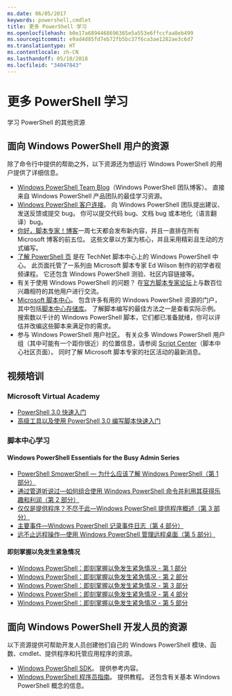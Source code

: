 ```yaml
---
ms.date: 06/05/2017
keywords: powershell,cmdlet
title: 更多 PowerShell 学习
ms.openlocfilehash: b0e17a6894468696365e5a553e6ffccfaa8eb499
ms.sourcegitcommit: e9ad4d85fd7eb72fb5bc37f6ca3ae1282ae3c6d7
ms.translationtype: HT
ms.contentlocale: zh-CN
ms.lasthandoff: 05/10/2018
ms.locfileid: "34047843"
---
```

# <a name="more-powershell-learning"></a>更多 PowerShell 学习

学习 PowerShell 的其他资源

## <a name="resources-for-windows-powershell-users"></a>面向 Windows PowerShell 用户的资源

除了命令行中提供的帮助之外，以下资源还为想运行 Windows PowerShell 的用户提供了详细信息。

- [Windows PowerShell Team Blog](http://blogs.msdn.com/b/powershell/)（Windows PowerShell 团队博客）。 直接来自 Windows PowerShell 产品团队的最佳学习资源。
- [Windows PowerShell 客户连接](http://Connect.Microsoft.com/PowerShell)。 向 Windows PowerShell 团队提出建议、发送反馈或提交 bug。 你可以提交代码 bug、文档 bug 或本地化（语言翻译）bug。
- [你好，脚本专家！博客](https://blogs.technet.microsoft.com/heyscriptingguy/)一周七天都会发布新内容，并且一直排在所有 Microsoft 博客的前五位。 这些文章以方案为核心，并且采用精彩且生动的方式编写。
- [了解 PowerShell 页](https://blogs.technet.microsoft.com/heyscriptingguy/2015/01/04/weekend-scripter-the-best-ways-to-learn-powershell/) 是在 TechNet 脚本中心上的 Windows PowerShell 中心。 此页面托管了一系列由 Microsoft 脚本专家 Ed Wilson 制作的初学者视频课程。 它还包含 Windows PowerShell 测验、社区内容链接等。
- 有关于使用 Windows PowerShell 的问题？ 在[官方脚本专家论坛](http://social.technet.microsoft.com/forums/itcg/threads/)上与数百位兴趣相符的其他用户进行交流。
- [Microsoft 脚本中心](https://technet.microsoft.com/scriptcenter)。 包含许多有用的 Windows PowerShell 资源的门户，其中包括[脚本中心存储库](http://gallery.technet.microsoft.com/scriptcenter/)。 了解脚本编写的最佳方法之一是查看实际示例。 搜索数以千计的 Windows PowerShell 脚本，它们都已准备就绪，你可以评估并改编这些脚本来满足你的需求。
- 参与 Windows PowerShell 用户社区。 有关众多 Windows PowerShell 用户组（其中可能有一个距你很近）的位置信息，请参阅 [Script Center](https://technet.microsoft.com/scriptcenter/hh182567.aspx)（脚本中心社区页面）。 同时了解 Microsoft 脚本专家的社区活动的最新消息。

## <a name="video-training"></a>视频培训

### <a name="microsoft-virtual-academy"></a>Microsoft Virtual Academy
- [PowerShell 3.0 快速入门](https://mva.microsoft.com/en-US/training-courses/getting-started-with-powershell-30-jump-start-8276)
- [高级工具以及使用 PowerShell 3.0 编写脚本快速入门](https://mva.microsoft.com/en-US/training-courses/advanced-tools-scripting-with-powershell-30-jump-start-8231)

### <a name="script-center-learn"></a>脚本中心学习
#### <a name="windows-powershell-essentials-for-the-busy-admin-series"></a>Windows PowerShell Essentials for the Busy Admin Series
- [PowerShell SmowerShell — 为什么应该了解 Windows PowerShell（第 1 部分）](http://dlbmodigital.microsoft.com/webcasts/wmv/23976_Dnl_L.wmv)
- [通过管道听说过—如何组合使用 Windows PowerShell 命令并利用其获得乐趣和利润（第 2 部分）](http://dlbmodigital.microsoft.com/webcasts/wmv/23977_Dnl_L.wmv)
- [仅仅是提供程序？不尽于此—Windows PowerShell 提供程序概述（第 3 部分）](http://dlbmodigital.microsoft.com/webcasts/wmv/23978_Dnl_L.wmv)
- [主要事件—Windows PowerShell 记录事件日志（第 4 部分）](http://dlbmodigital.microsoft.com/webcasts/wmv/23979_Dnl_L.wmv)
- [远不止远程操作—使用 Windows PowerShell 管理远程桌面（第 5 部分）](http://dlbmodigital.microsoft.com/webcasts/wmv/23980_Dnl_L.wmv)

#### <a name="learn-it-now-before-its-an-emergency"></a>即刻掌握以免发生紧急情况
- [Windows PowerShell：即刻掌握以免发生紧急情况 - 第 1 部分](http://dlbmodigital.microsoft.com/webcasts/wmv/1032481530_Dnl_L.wmv)
- [Windows PowerShell：即刻掌握以免发生紧急情况 - 第 2 部分](http://dlbmodigital.microsoft.com/webcasts/wmv/1032481542_Dnl_L.wmv)
- [Windows PowerShell：即刻掌握以免发生紧急情况 - 第 3 部分](http://dlbmodigital.microsoft.com/webcasts/wmv/1032481548_Dnl_L.wmv)
- [Windows PowerShell：即刻掌握以免发生紧急情况 - 第 4 部分](http://dlbmodigital.microsoft.com/webcasts/wmv/1032481552_Dnl_L.wmv)
- [Windows PowerShell：即刻掌握以免发生紧急情况 - 第 5 部分](http://dlbmodigital.microsoft.com/webcasts/wmv/1032481554_Dnl_L.wmv)

## <a name="resources-for-windows-powershell-developers"></a>面向 Windows PowerShell 开发人员的资源

以下资源提供可帮助开发人员创建他们自己的 Windows PowerShell 模块、函数、cmdlet、提供程序和托管应用程序的资源。

- [Windows PowerShell SDK](http://go.microsoft.com/fwlink/p/?LinkID=89595)。 提供参考内容。
- [Windows PowerShell 程序员指南](http://go.microsoft.com/fwlink/p/?LinkID=89596)。 提供教程。 还包含有关基本 Windows PowerShell 概念的信息。
